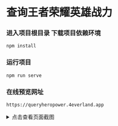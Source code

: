# 查询王者荣耀英雄战力

### 进入项目根目录 下载项目依赖环境  
```
npm install
```

### 运行项目
```
npm run serve
```
### 在线预览网址

```
https://queryheropower.4everland.app
```

<details>
<summary>
  点击查看页面截图
</summary>
<p>

#### 主页
  ![主页](https://i.postimg.cc/fRqhS4rn/home.png)

#### 查询英雄
  ![查询](https://i.postimg.cc/xTYQW3z7/search.png)

#### 搜索记录
  ![搜索记录](https://i.postimg.cc/Bnn0vZNB/search-history.png)

#### 左滑删除单条搜索记录
  ![左滑删除单条搜索记录](https://i.postimg.cc/xjLYx4cM/del-history.png)

#### 战力页面 （通过搜索方式）
  ![战力页面](https://i.postimg.cc/Hn9qpFyN/query-by-search.png)

#### 英雄列表
  ![英雄列表页面](https://i.postimg.cc/Kc7Sr3H5/herolist.png)

#### 查询战力模态框
  ![查询战力模态框](https://i.postimg.cc/ZRpkQWK4/querypower.png)

</p>

</details>











